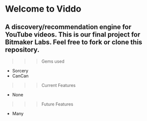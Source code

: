 Welcome to Viddo
====================
A discovery/recommendation engine for YouTube videos. This is our final project for Bitmaker Labs. Feel free to fork or clone this repository.
----------------------

>>> Gems used
- Sorcery
- CanCan

>>> Current Features
- None

>>> Future Features
- Many
